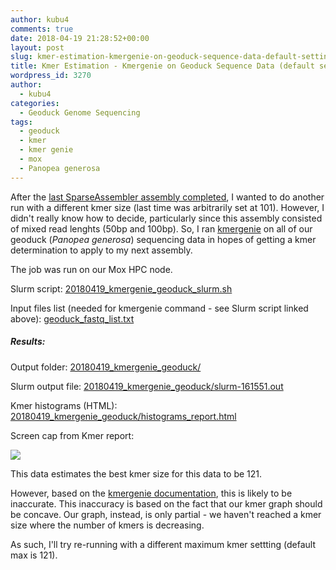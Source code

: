 ```yaml
---
author: kubu4
comments: true
date: 2018-04-19 21:28:52+00:00
layout: post
slug: kmer-estimation-kmergenie-on-geoduck-sequence-data-default-settings
title: Kmer Estimation - Kmergenie on Geoduck Sequence Data (default settings)
wordpress_id: 3270
author:
  - kubu4
categories:
  - Geoduck Genome Sequencing
tags:
  - geoduck
  - kmer
  - kmer genie
  - mox
  - Panopea generosa
---
```


After the [last SparseAssembler assembly completed](https://robertslab.github.io/sams-notebook/2018/04/05/genome-assembly-sparseassembler-geoduck-genomic-data-kmer101.html), I wanted to do another run with a different kmer size (last time was arbitrarily set at 101). However, I didn't really know how to decide, particularly since this assembly consisted of mixed read lenghts (50bp and 100bp). So, I ran [kmergenie](https://kmergenie.bx.psu.edu/README) on all of our geoduck (_Panopea generosa_) sequencing data in hopes of getting a kmer determination to apply to my next assembly.

The job was run on our Mox HPC node.

Slurm script: [20180419_kmergenie_geoduck_slurm.sh](https://owl.fish.washington.edu/Athaliana/20180419_kmergenie_geoduck/20180419_kmergenie_geoduck_slurm.sh)

Input files list (needed for kmergenie command - see Slurm script linked above): [geoduck_fastq_list.txt](https://owl.fish.washington.edu/Athaliana/20180419_kmergenie_geoduck/geoduck_fastq_list.txt)



##### Results:



Output folder: [20180419_kmergenie_geoduck/](https://owl.fish.washington.edu/Athaliana/20180419_kmergenie_geoduck/)

Slurm output file: [20180419_kmergenie_geoduck/slurm-161551.out](https://owl.fish.washington.edu/Athaliana/20180419_kmergenie_geoduck/slurm-161551.out)

Kmer histograms (HTML): [20180419_kmergenie_geoduck/histograms_report.html](https://owl.fish.washington.edu/Athaliana/20180419_kmergenie_geoduck/histograms_report.html)

Screen cap from Kmer report:

![](https://owl.fish.washington.edu/Athaliana/20180419_kmergenie_geoduck/20180419_kmer_plot.png)

This data estimates the best kmer size for this data to be 121.

However, based on the [kmergenie documentation](https://owl.fish.washington.edu/Athaliana/20180419_kmergenie_geoduck/histograms_report.html#advhelp), this is likely to be inaccurate. This inaccuracy is based on the fact that our kmer graph should be concave. Our graph, instead, is only partial - we haven't reached a kmer size where the number of kmers is decreasing.

As such, I'll try re-running with a different maximum kmer settting (default max is 121).
